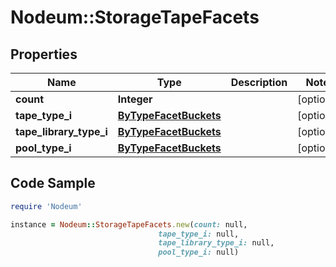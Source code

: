 # Nodeum::StorageTapeFacets

## Properties

Name | Type | Description | Notes
------------ | ------------- | ------------- | -------------
**count** | **Integer** |  | [optional] 
**tape_type_i** | [**ByTypeFacetBuckets**](ByTypeFacetBuckets.md) |  | [optional] 
**tape_library_type_i** | [**ByTypeFacetBuckets**](ByTypeFacetBuckets.md) |  | [optional] 
**pool_type_i** | [**ByTypeFacetBuckets**](ByTypeFacetBuckets.md) |  | [optional] 

## Code Sample

```ruby
require 'Nodeum'

instance = Nodeum::StorageTapeFacets.new(count: null,
                                 tape_type_i: null,
                                 tape_library_type_i: null,
                                 pool_type_i: null)
```


